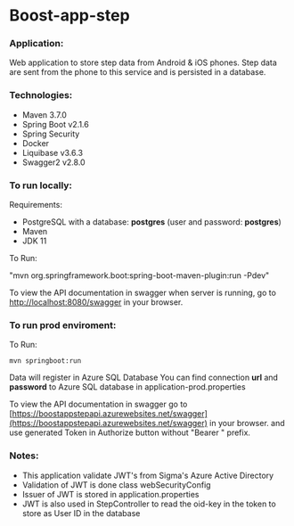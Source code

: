 # Boost-app-step
### Application:
Web application to store step data from Android & iOS phones. 
Step data are sent from the phone to this service and is persisted in a database.

### Technologies:
* Maven 3.7.0
* Spring Boot v2.1.6
* Spring Security 
* Docker 
* Liquibase v3.6.3
* Swagger2 v2.8.0 

### To run locally:
Requirements:
* PostgreSQL with a database: **postgres** (user and password: **postgres**)
* Maven
* JDK 11

To Run:<br>

"mvn org.springframework.boot:spring-boot-maven-plugin:run -Pdev"

To view the API documentation in swagger when server is running, 
go to [http://localhost:8080/swagger](http://localhost:8080/swagger) in your browser.

### To run prod enviroment:

To Run:<br>

`mvn springboot:run`

Data will register in Azure SQL Database
You can find connection **url** and **password** to Azure SQL database in application-prod.properties

To view the API documentation in swagger go to 
[https://boostappstepapi.azurewebsites.net/swagger](https://boostappstepapi.azurewebsites.net/swagger) in your browser.
and use generated Token in Authorize button without "Bearer " prefix.

### Notes:
* This application validate JWT's from Sigma's Azure Active Directory
* Validation of JWT is done class webSecurityConfig
* Issuer of JWT is stored in application.properties
* JWT is also used in StepController to read the oid-key in the token to store as User ID in the database